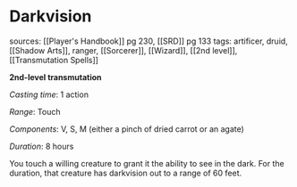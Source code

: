 # Darkvision
sources: [[Player's Handbook]] pg 230, [[SRD]] pg 133
tags: artificer, druid, [[Shadow Arts]], ranger, [[Sorcerer]], [[Wizard]], [[2nd level]], [[Transmutation Spells]]

**2nd-level transmutation**

*Casting time*: 1 action

*Range*: Touch

*Components*: V, S, M (either a pinch of dried carrot or an agate)

*Duration*: 8 hours

You touch a willing creature to grant it the ability to see in the dark. For the duration, that creature has darkvision out to a range of 60 feet.
